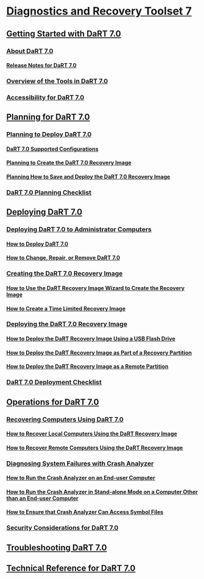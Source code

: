 # [Diagnostics and Recovery Toolset 7](index.md)
## [Getting Started with DaRT 7.0](getting-started-with-dart-70-new-ia.md)
### [About DaRT 7.0](about-dart-70-new-ia.md)
#### [Release Notes for DaRT 7.0](release-notes-for-dart-70-new-ia.md)
### [Overview of the Tools in DaRT 7.0](overview-of-the-tools-in-dart-70-new-ia.md)
### [Accessibility for DaRT 7.0](accessibility-for-dart-70.md)
## [Planning for DaRT 7.0](planning-for-dart-70-new-ia.md)
### [Planning to Deploy DaRT 7.0](planning-to-deploy-dart-70.md)
#### [DaRT 7.0 Supported Configurations](dart-70-supported-configurations-dart-7.md)
#### [Planning to Create the DaRT 7.0 Recovery Image](planning-to-create-the-dart-70-recovery-image.md)
#### [Planning How to Save and Deploy the DaRT 7.0 Recovery Image](planning-how-to-save-and-deploy-the-dart-70-recovery-image.md)
### [DaRT 7.0 Planning Checklist](dart-70-planning-checklist-dart-7.md)
## [Deploying DaRT 7.0](deploying-dart-70-new-ia.md)
### [Deploying DaRT 7.0 to Administrator Computers](deploying-dart-70-to-administrator-computers-dart-7.md)
#### [How to Deploy DaRT 7.0](how-to-deploy-dart-70.md)
#### [How to Change, Repair, or Remove DaRT 7.0](how-to-change-repair-or-remove-dart-70.md)
### [Creating the DaRT 7.0 Recovery Image](creating-the-dart-70-recovery-image-dart-7.md)
#### [How to Use the DaRT Recovery Image Wizard to Create the Recovery Image](how-to-use-the-dart-recovery-image-wizard-to-create-the-recovery-image-dart-7.md)
#### [How to Create a Time Limited Recovery Image](how-to-create-a-time-limited-recovery-image-dart-7.md)
### [Deploying the DaRT 7.0 Recovery Image](deploying-the-dart-70-recovery-image-dart-7.md)
#### [How to Deploy the DaRT Recovery Image Using a USB Flash Drive](how-to-deploy-the-dart-recovery-image-using-a-usb-flash-drive-dart-7.md)
#### [How to Deploy the DaRT Recovery Image as Part of a Recovery Partition](how-to-deploy-the-dart-recovery-image-as-part-of-a-recovery-partition-dart-7.md)
#### [How to Deploy the DaRT Recovery Image as a Remote Partition](how-to-deploy-the-dart-recovery-image-as-a-remote-partition-dart-7.md)
### [DaRT 7.0 Deployment Checklist](dart-70-deployment-checklist-dart-7.md)
## [Operations for DaRT 7.0](operations-for-dart-70-new-ia.md)
### [Recovering Computers Using DaRT 7.0](recovering-computers-using-dart-70-dart-7.md)
#### [How to Recover Local Computers Using the DaRT Recovery Image](how-to-recover-local-computers-using-the-dart-recovery-image-dart-7.md)
#### [How to Recover Remote Computers Using the DaRT Recovery Image](how-to-recover-remote-computers-using-the-dart-recovery-image-dart-7.md)
### [Diagnosing System Failures with Crash Analyzer ](diagnosing-system-failures-with-crash-analyzer--dart-7.md)
#### [How to Run the Crash Analyzer on an End-user Computer](how-to-run-the-crash-analyzer-on-an-end-user-computer-dart-7.md)
#### [How to Run the Crash Analyzer in Stand-alone Mode on a Computer Other than an End-user Computer](how-to-run-the-crash-analyzer-in-stand-alone-mode-on-a-computer-other-than-an-end-user-computer-dart-7.md)
#### [How to Ensure that Crash Analyzer Can Access Symbol Files](how-to-ensure-that-crash-analyzer-can-access-symbol-files-dart-7.md)
### [Security Considerations for DaRT 7.0](security-considerations-for-dart-70-dart-7.md)
## [Troubleshooting DaRT 7.0](troubleshooting-dart-70-new-ia.md)
## [Technical Reference for DaRT 7.0](technical-reference-for-dart-70-new-ia.md)



<!--HONumber=Jun16_HO4-->


